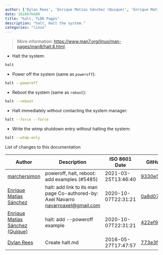 ```yaml
---
author: ['Dylan Rees', 'Enrique Matías Sánchez (Quique)', 'Enrique Matías Sánchez', 'marchersimon']
date: 1616676400
title: "halt, TLDR Pages"
description: "halt, Halt the system."
categories: "linux"
---
```

> More information: <https://www.man7.org/linux/man-pages/man8/halt.8.html>.

- Halt the system:

```bash
halt
```

- Power off the system (same as `poweroff`):

```bash
halt --poweroff
```

- Reboot the system (same as `reboot`):

```bash
halt --reboot
```

- Halt immediately without contacting the system manager:

```bash
halt --force --force
```

- Write the wtmp shutdown entry without halting the system:

```bash
halt --wtmp-only
```
List of changes to this documentation


Author | Description | ISO 8601 Date | GitHub link
------|-----|-----|-----
[marchersimon](mailto:50295997+marchersimon@users.noreply.github.com) | poweroff, halt, reboot: add examples (#5485) | 2021-03-25T13:46:40 | [9330e542b36c](https://github.com/tldr-pages/tldr/commit/9330e542b36c5dfccb3ed24bb2c8cc15ade3715f)
[Enrique Matías Sánchez](mailto:cronopios@gmail.com) | halt: add link to its man page Co-authored-by: Axel Navarro <navarroaxel@gmail.com> | 2020-10-07T22:31:21 | [0a8d074a077f](https://github.com/tldr-pages/tldr/commit/0a8d074a077fdeab1bf835defc72cb598d9472fb)
[Enrique Matías Sánchez (Quique)](mailto:cronopios@gmail.com) | halt: add --poweroff example | 2020-10-07T22:31:21 | [422ef9fcd2a4](https://github.com/tldr-pages/tldr/commit/422ef9fcd2a4ce3ba2a50f4568029811e57909de)
[Dylan Rees](mailto:dylanrees@protonmail.ch) | Create halt.md | 2016-05-27T17:47:57 | [773e3f95fc9f](https://github.com/tldr-pages/tldr/commit/773e3f95fc9f2fa61381e900508f872a704eee2f)

